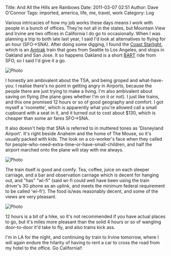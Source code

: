 Title: And All the Hills are Rainbows
Date: 2011-03-07 02:51
Author: Dave O'Connor
Tags: imported, america, life, me, travel, work
Category: Log

Various intricacies of how my job works these days means I work with
people in a bunch of offices. They're not all in the states, but
Mountain View and Irvine are two offices in California I do go to
occasionally. When I was planning a trip to both late last year, I said
I'd look at alternatives to flying for an hour (SFO-\>SNA). After doing
some digging, I found the [Coast Starlight], which is an [Amtrak]
train that goes from Seattle to Los Angeles, and stops in Oakland and
San Jose. It so happens Oakland is a short [BART] ride from SFO, so I
said I'd give it a go.  

![Photo][one]
  
I honestly am ambivalent about the TSA, and being groped and
what-have-you. I realise there's no point in getting angry in Airports,
because the people there are just trying to make a living. I'm also
ambivalent about saving on flying (the plane goes whether I'm on it or
not). I just like trains, and this one promised 12 hours or so of good
geography and comfort. I got myself a 'roomette', which is
apparently what you're allowed call a small cupboard with a seat in it,
and it turned out to cost about \$130, which is cheaper than some air
fares SFO-\>SNA.  
  
It also doesn't help that SNA is referred to in muttered tones as
'Disneyland Airport'. It's right beside Anaheim and the home of The
Mouse, so it's usually packed with kids. The look on a co-worker's face
when they called for people-who-need-extra-time-or-have-small-children,
and half the airport marched onto the plane will stay with me always.  
  
![Photo][1]  
  
The train itself is good and comfy. Tea, coffee, juice on each sleeper
carriage, and a bar and observation carriage which is decent for hanging
out, and "has" "wi-fi" (said wi-fi could well have been using the train
driver's 3G phone as an uplink, and meets the minimum federal
requirement to be called 'wi-fi'). The food is/was reasonably decent,
and some of the views are very pleasant.  
  
![Photo][2]  
  
12 hours is a bit of a hike, so it's not recommended if you have actual
places to go, but it's miles more pleasant than the solid 4 hours or so
of wangling door-to-door it'd take to fly, and also trains kick ass.  
  
I'm in LA for the night, and continuing by train to Irvine tomorrow,
where I will again endure the hilarity of having to rent a car to cross
the road from my hotel to the office. Go California!!

  [Coast Starlight]: https://www.amtrak.com/coast-starlight-train
  [Amtrak]: https://www.amtrak.com/
  [BART]: https://www.bart.gov/
  [one]: https://lh3.googleusercontent.com/_otzZMGWrd00/TXQsjOuup4I/AAAAAAAADYE/egyd_N2BO6A/s720/P1010044.JPG
  [1]: https://lh6.googleusercontent.com/_otzZMGWrd00/TXQsiAKBXyI/AAAAAAAADbY/dObrAJqlKRg/s720/P1010042.JPG
  [2]: https://lh3.googleusercontent.com/_otzZMGWrd00/TXQsmIOW4OI/AAAAAAAADas/8eTLVJvyp7w/s720/P1010038.JPG
